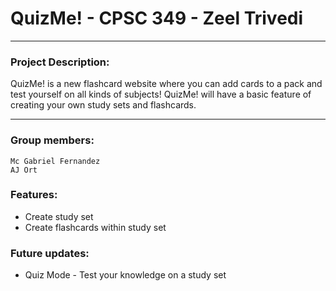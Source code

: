 # QuizMe! - CPSC 349 - Zeel Trivedi

***

### Project Description: 

QuizMe! is a new flashcard website where you can add cards to a pack and test yourself on all kinds of subjects!
QuizMe! will have a basic feature of creating your own study sets and flashcards.


***

### Group members:
```
Mc Gabriel Fernandez
AJ Ort
```

### Features:
* Create study set
* Create flashcards within study set

### Future updates:
* Quiz Mode - Test your knowledge on a study set


